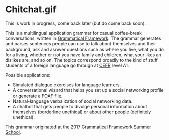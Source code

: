 # Chitchat.gif

This is work in progress, come back later (but do come back soon).

This is a multilingual application grammar for casual coffee-break conversations, written in [Grammatical Framework](http://www.grammaticalframework.org). The grammar generates and parses sentences people can use to talk about themselves and their background, ask and asnwer questions such as where you live, what you do for a living, whether or not you have family and children, what your likes an dislikes are, and so on. The topics correspond broadly to the kind of stuff students of a foreign language go through at [CEFR](https://en.wikipedia.org/wiki/Common_European_Framework_of_Reference_for_Languages) level A1.

Possible applications:

- Simulated dialogue exercises for language learners.
- A conversational wizard that helps you set up a social networking profile or generate a [FOAF](https://en.wikipedia.org/wiki/FOAF_(ontology)) file.
- Natural-language verbalization of social networking data.
- A chatbot that gets people to divulge personal information about themselves (borderline unethical) or about other people (definitely unethical).

This grammar originated at the 2017 [Grammatical Framework Summer School](http://school.grammaticalframework.org/2017/).
